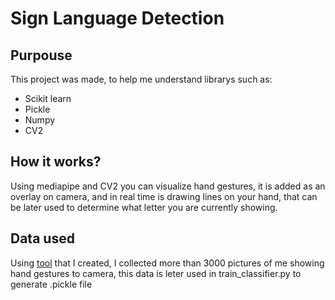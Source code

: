 # Sign Language Detection 

## Purpouse

This project was made, to help me understand librarys such as:
<ul>
  <li>Scikit learn</li>
  <li>Pickle</li>
  <li>Numpy</li>
  <li>CV2</li>
</ul>

## How it works?
Using mediapipe and CV2 you can visualize hand gestures, it is added as an overlay on camera, and in real time is drawing lines on your hand, that can be later used 
to determine what letter you are currently showing.

## Data used 
Using <a href = "https://github.com/GFuks27750/DataCollectionTool">tool</a> that I created, I collected more than 3000 pictures of me showing hand gestures to camera, this data is leter used in train_classifier.py to generate .pickle file 
